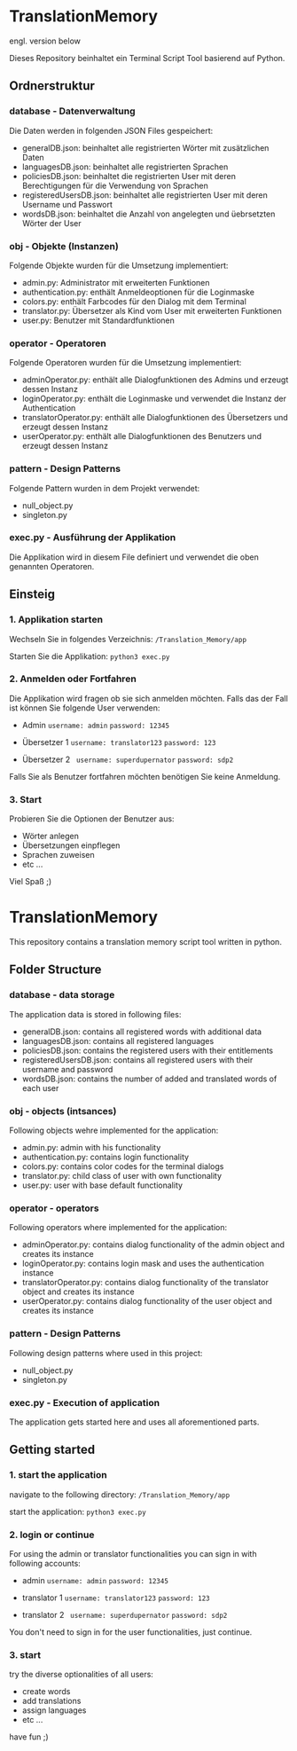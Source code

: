 # TranslationMemory
engl. version below

Dieses Repository beinhaltet ein Terminal Script Tool basierend auf Python.

## Ordnerstruktur
### database - Datenverwaltung
Die Daten werden in folgenden JSON Files gespeichert:
- generalDB.json: beinhaltet alle registrierten Wörter mit zusätzlichen Daten
- languagesDB.json: beinhaltet alle registrierten Sprachen 
- policiesDB.json: beinhaltet die registrierten User mit deren Berechtigungen für die Verwendung von Sprachen
- registeredUsersDB.json: beinhaltet alle registrierten User mit deren Username und Passwort
- wordsDB.json: beinhaltet die Anzahl von angelegten und üebrsetzten Wörter der User

### obj - Objekte (Instanzen)
Folgende Objekte wurden für die Umsetzung implementiert:
- admin.py: Administrator mit erweiterten Funktionen
- authentication.py: enthält Anmeldeoptionen für die Loginmaske
- colors.py: enthält Farbcodes für den Dialog mit dem Terminal
- translator.py: Übersetzer als Kind vom User mit erweiterten Funktionen
- user.py: Benutzer mit Standardfunktionen

### operator -  Operatoren
Folgende Operatoren wurden für die Umsetzung implementiert:
- adminOperator.py: enthält alle Dialogfunktionen des Admins und erzeugt dessen Instanz
- loginOperator.py: enthält die Loginmaske und verwendet die Instanz der Authentication 
- translatorOperator.py: enthält alle Dialogfunktionen des Übersetzers und erzeugt dessen Instanz
- userOperator.py: enthält alle Dialogfunktionen des Benutzers und erzeugt dessen Instanz

### pattern - Design Patterns
Folgende Pattern wurden in dem Projekt verwendet:
- null_object.py
- singleton.py

### exec.py - Ausführung der Applikation
Die Applikation wird in diesem File definiert und verwendet die oben genannten Operatoren.


## Einsteig

### 1. Applikation starten
Wechseln Sie in folgendes Verzeichnis:
``` /Translation_Memory/app ```

Starten Sie die Applikation:
``` python3 exec.py ```

### 2. Anmelden oder Fortfahren
Die Applikation wird fragen ob sie sich anmelden möchten. Falls das der Fall ist können Sie folgende User verwenden:

- Admin
``` username: admin ```
``` password: 12345 ```

- Übersetzer 1
``` username: translator123 ```
``` password: 123 ```

- Übersetzer 2
``` username: superdupernator```
``` password: sdp2 ```

Falls Sie als Benutzer fortfahren möchten benötigen Sie keine Anmeldung.

### 3. Start
Probieren Sie die Optionen der Benutzer aus:
- Wörter anlegen
- Übersetzungen einpflegen
- Sprachen zuweisen 
- etc ...

Viel Spaß ;)

#
# TranslationMemory 
This repository contains a translation memory script tool written in python. 

## Folder Structure
### database - data storage
The application data is stored in following files:
- generalDB.json: contains all registered words with additional data
- languagesDB.json: contains all registered languages
- policiesDB.json: contains the registered users with their entitlements
- registeredUsersDB.json: contains all registered users with their username and password
- wordsDB.json: contains the number of added and translated words of each user

### obj - objects (intsances)
Following objects wehre implemented for the application:
- admin.py: admin with his functionality
- authentication.py: contains login functionality
- colors.py: contains color codes for the terminal dialogs
- translator.py: child class of user with own functionality
- user.py: user with base default functionality

### operator -  operators
Following operators where implemented for the application:
- adminOperator.py: contains dialog functionality of the admin object and creates its instance
- loginOperator.py: contains login mask and uses the authentication instance
- translatorOperator.py: contains dialog functionality of the translator object and creates its instance
- userOperator.py: contains dialog functionality of the user object and creates its instance

### pattern - Design Patterns
Following design patterns where used in this project:
- null_object.py
- singleton.py

### exec.py - Execution of application
The application gets started here and uses all aforementioned parts.


## Getting started

### 1. start the application
navigate to the following directory:
``` /Translation_Memory/app ```

start the application:
``` python3 exec.py ```

### 2. login or continue
For using the admin or translator functionalities you can sign in with following accounts:

- admin
``` username: admin ```
``` password: 12345 ```

- translator 1
``` username: translator123 ```
``` password: 123 ```

- translator 2
``` username: superdupernator```
``` password: sdp2 ```

You don't need to sign in for the user functionalities, just continue.

### 3. start
try the diverse optionalities of all users:
- create words
- add translations
- assign languages 
- etc ...

have fun ;)

